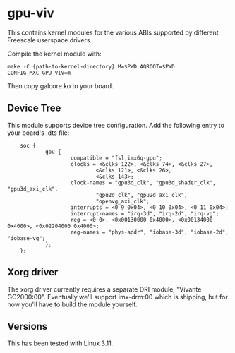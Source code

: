 gpu-viv
=======

This contains kernel modules for the various ABIs supported by different Freescale userspace drivers.

Compile the kernel module with:

    make -C {path-to-kernel-directory} M=$PWD AQROOT=$PWD CONFIG_MXC_GPU_VIV=m 

Then copy galcore.ko to your board.


Device Tree
-----------

This module supports device tree configuration.  Add the following entry to your board's .dts file:

        soc {
                gpu {
                        compatible = "fsl,imx6q-gpu";
                        clocks = <&clks 122>, <&clks 74>, <&clks 27>,
                                <&clks 121>, <&clks 26>,
                                <&clks 143>;
                        clock-names = "gpu3d_clk", "gpu3d_shader_clk", "gpu3d_axi_clk",
                                "gpu2d_clk", "gpu2d_axi_clk",
                                "openvg_axi_clk";
                        interrupts = <0 9 0x04>, <0 10 0x04>, <0 11 0x04>;
                        interrupt-names = "irq-3d", "irq-2d", "irq-vg";
                        reg = <0 0>, <0x00130000 0x4000>, <0x00134000 0x4000>, <0x02204000 0x4000>;
                        reg-names = "phys-addr", "iobase-3d", "iobase-2d", "iobase-vg";
                };
        };

Xorg driver
-----------

The xorg driver currently requires a separate DRI module, "Vivante GC2000:00".  Eventually we'll support imx-drm:00 which is shipping, but for now you'll have to build the module yourself.


Versions
--------

This has been tested with Linux 3.11.
